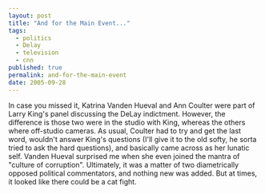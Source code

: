 ```yaml
---
layout: post
title: "And for the Main Event..."
tags:
  - politics
  - Delay
  - television
  - cnn
published: true
permalink: and-for-the-main-event
date: 2005-09-28
---
```


In case you missed it, Katrina Vanden Hueval and Ann Coulter were part of Larry King's panel discussing the DeLay indictment. However, the difference is those two were in the studio with King, whereas the others where off-studio cameras.  As usual, Coulter had to try and get the last word, wouldn't answer King's questions (I'll give it to the old softy, he sorta tried to ask the hard questions), and basically came across as her lunatic self.  Vanden Hueval surprised me when she even joined the mantra of "culture of corruption".  Ultimately, it was a matter of two diametrically opposed political commentators, and nothing new was added.  But at times, it looked like there could be a cat fight.
